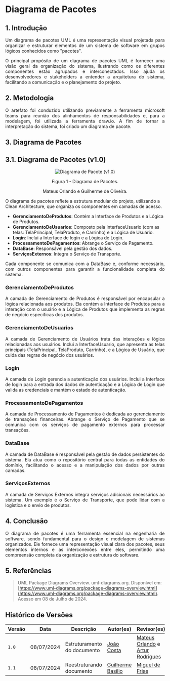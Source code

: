 # Diagrama de Pacotes


## 1. Introdução

<p align="justify">
Um diagrama de pacotes UML é uma representação visual projetada para organizar e estruturar elementos de um sistema de software em grupos lógicos conhecidos como "pacotes".
</p>
<p align="justify">
O principal propósito de um diagrama de pacotes UML é fornecer uma visão geral da organização do sistema, ilustrando como os diferentes componentes estão agrupados e interconectados. Isso ajuda os desenvolvedores e stakeholders a entender a arquitetura do sistema, facilitando a comunicação e o planejamento do projeto.
</p>

## 2. Metodologia

<p align="justify">
O artefato foi conduzido utilizando previamente a ferramenta microsoft teams para reunião dos alinhamentos de responsabilidades e, para a modelagem, foi utilizada a ferramenta draw.io. A fim de tornar a interpretação do sistema, foi criado um diagrama de pacote.
</p>


## 3. Diagrama de Pacotes

## 3.1. Diagrama de Pacotes (v1.0)

<div align = "center"><img src="https://raw.githubusercontent.com/UnBArqDsw2024-1/2024.1_G7_My_Market/DiagramaDePacotes/docs/Imagens/Diagramas/Diagrama-de-Pacotes.jpeg" alt="Diagrama de Pacote (v1.0)">
<p>Figura 1 - Diagrama de Pacotes. </p>
<p>Mateus Orlando e Guilherme de Oliveira. </p>
</div>

<p align="justify">

O diagrama de pacotes reflete a estrutura modular do projeto, utilizando a Clean Architecture, que organiza os componentes em camadas de acesso.

- **GerenciamentoDeProdutos**: Contém a Interface de Produtos e a Lógica de Produtos.
- **GerenciamentoDeUsuarios**: Composto pela InterfaceUsuario (com as telas: TelaPrincipal, TelaProduto, e Carrinho) e a Lógica de Usuário.
- **Login**: Inclui a Interface de login e a Lógica de Login.
- **ProcessamentoDePagamentos**: Abrange o Serviço de Pagamento.
- **DataBase**: Responsável pela gestão dos dados.
- **ServiçosExternos**: Integra o Serviço de Transporte.

<p align="justify">
Cada componente se comunica com a DataBase e, conforme necessário, com outros componentes para garantir a funcionalidade completa do sistema.
</p>

### GerenciamentoDeProdutos

<p align="justify">
A camada de Gerenciamento de Produtos é responsável por encapsular a lógica relacionada aos produtos. Ela contém a Interface de Produtos para a interação com o usuário e a Lógica de Produtos que implementa as regras de negócio específicas dos produtos.
</p>

### GerenciamentoDeUsuarios

<p align="justify">
A camada de Gerenciamento de Usuários trata das interações e lógica relacionadas aos usuários. Inclui a InterfaceUsuario, que apresenta as telas principais (TelaPrincipal, TelaProduto, Carrinho), e a Lógica de Usuário, que cuida das regras de negócio dos usuários.
</p>

### Login

<p align="justify">
A camada de Login gerencia a autenticação dos usuários. Inclui a Interface de login para a entrada dos dados de autenticação e a Lógica de Login que valida as credenciais e mantém o estado de autenticação.
</p>

### ProcessamentoDePagamentos

<p align="justify">
A camada de Processamento de Pagamentos é dedicada ao gerenciamento de transações financeiras. Abrange o Serviço de Pagamento que se comunica com os serviços de pagamento externos para processar transações.
</p>

### DataBase

<p align="justify">
A camada de DataBase é responsável pela gestão de dados persistentes do sistema. Ela atua como o repositório central para todas as entidades do domínio, facilitando o acesso e a manipulação dos dados por outras camadas.
</p>

### ServiçosExternos

<p align="justify">
A camada de Serviços Externos integra serviços adicionais necessários ao sistema. Um exemplo é o Serviço de Transporte, que pode lidar com a logística e o envio de produtos.
</p>

## 4. Conclusão

<p align="justify">
O diagrama de pacotes é uma ferramenta essencial na engenharia de software, sendo fundamental para o design e modelagem de sistemas organizados. Ele fornece uma representação visual clara dos pacotes, seus elementos internos e as interconexões entre eles, permitindo uma compreensão completa da organização e estrutura do software.
</p>

## 5. Referências

> UML Package Diagrams Overview. <bold>uml-diagrams.org<bold>. Disponível em: [https://www.uml-diagrams.org/package-diagrams-overview.html](https://www.uml-diagrams.org/package-diagrams-overview.html). Acesso em 08 de Julho de 2024.

## Histórico de Versões

| Versão |     Data    | Descrição   | Autor(es) | Revisor(es) |
| ------ | ----------- | ----------- | --------- | ----------- |
| `1.0`  | 08/07/2024 | Estruturamento do documento | [João Costa](https://github.com/jvcostta)  | [Mateus Orlando](https://github.com/MateusPy) e [Artur Rodrigues](https://github.com/ArturRSA19)|
| `1.1`  | 08/07/2024 | Reestruturando documento | [Guilherme Basilio](https://github.com/GuilhermeBES)  | [Miguel de Frias](https://github.com/migueldefrias) |